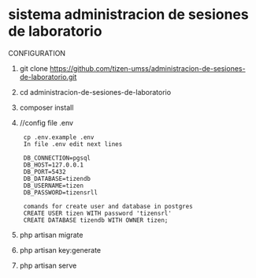 # sistema administracion de sesiones de laboratorio

CONFIGURATION

1. git clone https://github.com/tizen-umss/administracion-de-sesiones-de-laboratorio.git

2. cd administracion-de-sesiones-de-laboratorio

3. composer install

4. //config file .env 

        cp .env.example .env
        In file .env edit next lines

        DB_CONNECTION=pgsql
        DB_HOST=127.0.0.1
        DB_PORT=5432
        DB_DATABASE=tizendb
        DB_USERNAME=tizen
        DB_PASSWORD=tizensrll

        comands for create user and database in postgres
        CREATE USER tizen WITH password 'tizensrl'
        CREATE DATABASE tizendb WITH OWNER tizen;

5. php artisan migrate

6. php artisan key:generate

7. php artisan serve
